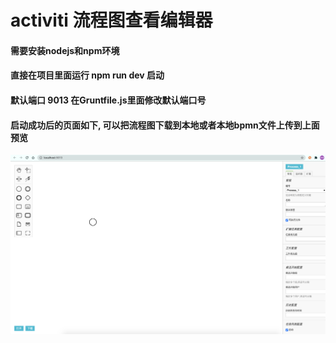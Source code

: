 # activiti 流程图查看编辑器
#### 需要安装nodejs和npm环境
#### 直接在项目里面运行 npm run dev 启动
#### 默认端口 9013 在Gruntfile.js里面修改默认端口号

#### 启动成功后的页面如下, 可以把流程图下载到本地或者本地bpmn文件上传到上面预览

![image-20201022111624738](./image/home.png)

